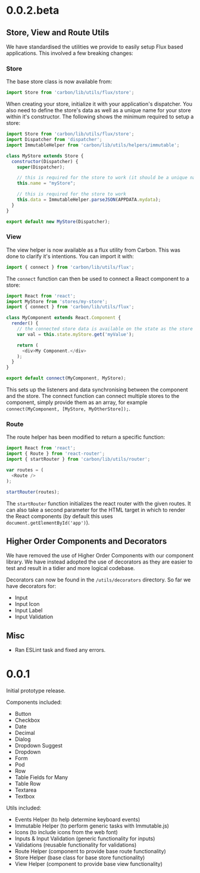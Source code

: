 # 0.0.2.beta

## Store, View and Route Utils

We have standardised the utilities we provide to easily setup Flux based applications. This involved a few breaking changes:

### Store

The base store class is now available from:

```js
import Store from 'carbon/lib/utils/flux/store';
```

When creating your store, initialize it with your application's dispatcher. You also need to define the store's data as well as a unique name for your store within it's constructor. The following shows the minimum required to setup a store:

```js
import Store from 'carbon/lib/utils/flux/store';
import Dispatcher from 'dispatcher';
import ImmutableHelper from 'carbon/lib/utils/helpers/immutable';

class MyStore extends Store {
  constructor(Dispatcher) {
    super(Dispatcher);

    // this is required for the store to work (it should be a unique name)
    this.name = "myStore";

    // this is required for the store to work
    this.data = ImmutableHelper.parseJSON(APPDATA.mydata);
  }
}

export default new MyStore(Dispatcher);
```

### View

The view helper is now available as a flux utility from Carbon. This was done to clarify it's intentions. You can import it with:


```js
import { connect } from 'carbon/lib/utils/flux';
```

The `connect` function can then be used to connect a React component to a store:

```js
import React from 'react';
import MyStore from 'stores/my-store';
import { connect } from 'carbon/lib/utils/flux';

class MyComponent extends React.Component {
  render() {
    // the connected store data is available on the state as the store's unique name defined in it's constructor
    var val = this.state.myStore.get('myValue');

    return (
      <div>My Component.</div>
    );
  }
}

export default connect(MyComponent, MyStore);
```

This sets up the listeners and data synchronising between the component and the store. The connect function can connect multiple stores to the component, simply provide them as an array, for example `connect(MyComponent, [MyStore, MyOtherStore]);`.

### Route

The route helper has been modified to return a specific function:

```js
import React from 'react';
import { Route } from 'react-router';
import { startRouter } from 'carbon/lib/utils/router';

var routes = (
  <Route />
);

startRouter(routes);
```

The `startRouter` function initializes the react router with the given routes. It can also take a second parameter for the HTML target in which to render the React components (by default this uses `document.getElementById('app')`).

## Higher Order Components and Decorators

We have removed the use of Higher Order Components with our component library. We have instead adopted the use of decorators as they are easier to test and result in a tidier and more logical codebase.

Decorators can now be found in the `/utils/decorators` directory. So far we have decorators for:

* Input
* Input Icon
* Input Label
* Input Validation

## Misc

* Ran ESLint task and fixed any errors.

# 0.0.1

Initial prototype release.

Components included:

* Button
* Checkbox
* Date
* Decimal
* Dialog
* Dropdown Suggest
* Dropdown
* Form
* Pod
* Row
* Table Fields for Many
* Table Row
* Textarea
* Textbox

Utils included:

* Events Helper (to help determine keyboard events)
* Immutable Helper (to perform generic tasks with Immutable.js)
* Icons (to include icons from the web font)
* Inputs & Input Validation (generic functionality for inputs)
* Validations (reusable functionality for validations)
* Route Helper (component to provide base route functionality)
* Store Helper (base class for base store functionality)
* View Helper (component to provide base view functionality)
